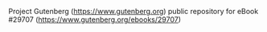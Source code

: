 Project Gutenberg (https://www.gutenberg.org) public repository for eBook #29707 (https://www.gutenberg.org/ebooks/29707)
